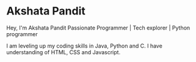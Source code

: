# Akshata Pandit
Hey, I'm Akshata Pandit
Passionate Programmer | Tech explorer | Python programmer

I am leveling up my coding skills in Java, Python and C. I have understanding of HTML, CSS and Javascript.
